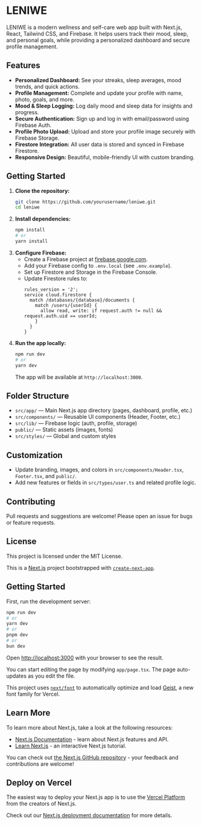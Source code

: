# LENIWE

LENIWE is a modern wellness and self-care web app built with Next.js, React, Tailwind CSS, and Firebase. It helps users track their mood, sleep, and personal goals, while providing a personalized dashboard and secure profile management.

## Features

- **Personalized Dashboard:** See your streaks, sleep averages, mood trends, and quick actions.
- **Profile Management:** Complete and update your profile with name, photo, goals, and more.
- **Mood & Sleep Logging:** Log daily mood and sleep data for insights and progress.
- **Secure Authentication:** Sign up and log in with email/password using Firebase Auth.
- **Profile Photo Upload:** Upload and store your profile image securely with Firebase Storage.
- **Firestore Integration:** All user data is stored and synced in Firebase Firestore.
- **Responsive Design:** Beautiful, mobile-friendly UI with custom branding.

## Getting Started

1. **Clone the repository:**
   ```bash
   git clone https://github.com/yourusername/leniwe.git
   cd leniwe
   ```
2. **Install dependencies:**
   ```bash
   npm install
   # or
   yarn install
   ```
3. **Configure Firebase:**
   - Create a Firebase project at [firebase.google.com](https://firebase.google.com/).
   - Add your Firebase config to `.env.local` (see `.env.example`).
   - Set up Firestore and Storage in the Firebase Console.
   - Update Firestore rules to:
     ```
     rules_version = '2';
     service cloud.firestore {
       match /databases/{database}/documents {
         match /users/{userId} {
           allow read, write: if request.auth != null && request.auth.uid == userId;
         }
       }
     }
     ```
4. **Run the app locally:**
   ```bash
   npm run dev
   # or
   yarn dev
   ```
   The app will be available at `http://localhost:3000`.

## Folder Structure

- `src/app/` — Main Next.js app directory (pages, dashboard, profile, etc.)
- `src/components/` — Reusable UI components (Header, Footer, etc.)
- `src/lib/` — Firebase logic (auth, profile, storage)
- `public/` — Static assets (images, fonts)
- `src/styles/` — Global and custom styles

## Customization

- Update branding, images, and colors in `src/components/Header.tsx`, `Footer.tsx`, and `public/`.
- Add new features or fields in `src/types/user.ts` and related profile logic.

## Contributing

Pull requests and suggestions are welcome! Please open an issue for bugs or feature requests.

## License

This project is licensed under the MIT License.

This is a [Next.js](https://nextjs.org) project bootstrapped with [`create-next-app`](https://nextjs.org/docs/app/api-reference/cli/create-next-app).

## Getting Started

First, run the development server:

```bash
npm run dev
# or
yarn dev
# or
pnpm dev
# or
bun dev
```

Open [http://localhost:3000](http://localhost:3000) with your browser to see the result.

You can start editing the page by modifying `app/page.tsx`. The page auto-updates as you edit the file.

This project uses [`next/font`](https://nextjs.org/docs/app/building-your-application/optimizing/fonts) to automatically optimize and load [Geist](https://vercel.com/font), a new font family for Vercel.

## Learn More

To learn more about Next.js, take a look at the following resources:

- [Next.js Documentation](https://nextjs.org/docs) - learn about Next.js features and API.
- [Learn Next.js](https://nextjs.org/learn) - an interactive Next.js tutorial.

You can check out [the Next.js GitHub repository](https://github.com/vercel/next.js) - your feedback and contributions are welcome!

## Deploy on Vercel

The easiest way to deploy your Next.js app is to use the [Vercel Platform](https://vercel.com/new?utm_medium=default-template&filter=next.js&utm_source=create-next-app&utm_campaign=create-next-app-readme) from the creators of Next.js.

Check out our [Next.js deployment documentation](https://nextjs.org/docs/app/building-your-application/deploying) for more details.

